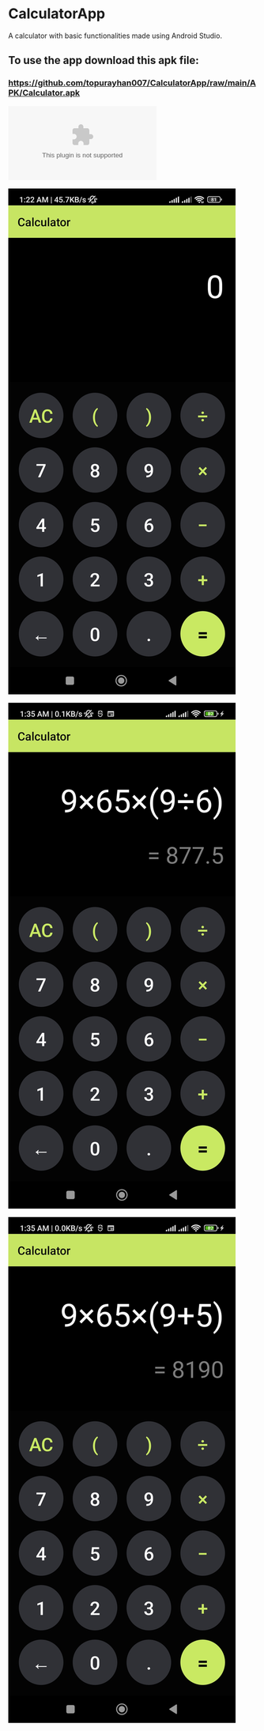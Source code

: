 # CalculatorApp

A calculator with basic functionalities made using Android Studio.

## To use the app download this apk file:

 ### https://github.com/topurayhan007/CalculatorApp/raw/main/APK/Calculator.apk
 ![apk](raw/main/APK/Calculator.apk)

![Screenshot 1](Screenshots/1.jpg)

![Screenshot 2](Screenshots/2.jpg)

![Screenshot 3](Screenshots/3.jpg)



